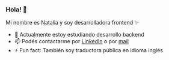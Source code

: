 ### Hola! 👋
Mi nombre es Natalia y soy desarrolladora frontend ✨

- 🌱 Actualmente estoy estudiando desarrollo backend
- 📫 Podés contactarme por [LinkedIn](https://www.linkedin.com/in/natalia-galvan/) o por [mail](mailto:natalia.a.galvan@gmail.com)
- ⚡ Fun fact: También soy traductora pública en idioma inglés 

<!--
**natigalvan/natigalvan** is a ✨ _special_ ✨ repository because its `README.md` (this file) appears on your GitHub profile.

Here are some ideas to get you started:

- 🔭 I’m currently working on ...
- 🌱 I’m currently learning ...
- 👯 I’m looking to collaborate on ...
- 🤔 I’m looking for help with ...
- 💬 Ask me about ...
- 📫 How to reach me: ...
- 😄 Pronouns: ...
- ⚡ Fun fact: ...
-->
